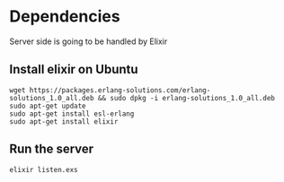 # Dependencies
Server side is going to be handled by Elixir

## Install elixir on Ubuntu

```
wget https://packages.erlang-solutions.com/erlang-solutions_1.0_all.deb && sudo dpkg -i erlang-solutions_1.0_all.deb
sudo apt-get update
sudo apt-get install esl-erlang
sudo apt-get install elixir
```

## Run the server

`elixir listen.exs`
